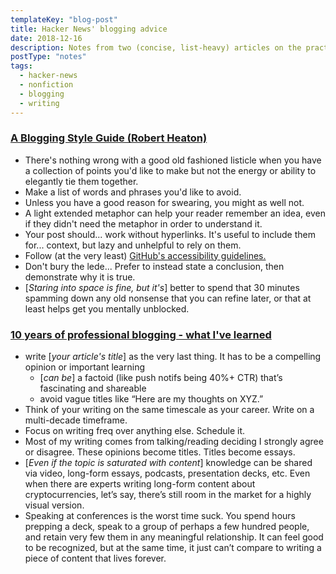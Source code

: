 ```yaml
---
templateKey: "blog-post"
title: Hacker News' blogging advice
date: 2018-12-16
description: Notes from two (concise, list-heavy) articles on the practice blogging, as served up by news.ycombinator.com.
postType: "notes"
tags:
  - hacker-news
  - nonfiction
  - blogging
  - writing
---
```


### [A Blogging Style Guide (Robert Heaton)](https://news.ycombinator.com/item?id=18626098)

- There's nothing wrong with a good old fashioned listicle when you have a collection of points you'd like to make but not the energy or ability to elegantly tie them together.
- Make a list of words and phrases you'd like to avoid.
- Unless you have a good reason for swearing, you might as well not.
- A light extended metaphor can help your reader remember an idea, even if they didn't need the metaphor in order to understand it.
- Your post should... work without hyperlinks. It's useful to include them for... context, but lazy and unhelpful to rely on them.
- Follow (at the very least) [GitHub's accessibility guidelines.](https://styleguide.github.com/primer/principles/accessibility/)
- Don't bury the lede... Prefer to instead state a conclusion, then demonstrate why it is true.
- [_Staring into space is fine, but it's_] better to spend that 30 minutes spamming down any old nonsense that you can refine later, or that at least helps get you mentally unblocked.


### [10 years of professional blogging - what I've learned](https://news.ycombinator.com/item?id=15954648)

- write [_your article's title_] as the very last thing. It has to be a compelling opinion or important learning
    - [_can be_] a factoid (like push notifs being 40%+ CTR) that’s fascinating and shareable
    - avoid vague titles like “Here are my thoughts on XYZ.”
- Think of your writing on the same timescale as your career. Write on a multi-decade timeframe.
- Focus on writing freq over anything else. Schedule it.
- Most of my writing comes from talking/reading deciding I strongly agree or disagree. These opinions become titles. Titles become essays.
- [_Even if the topic is saturated with content_] knowledge can be shared via video, long-form essays, podcasts, presentation decks, etc. Even when there are experts writing long-form content about cryptocurrencies, let’s say, there’s still room in the market for a highly visual version.
- Speaking at conferences is the worst time suck. You spend hours prepping a deck, speak to a group of perhaps a few hundred people, and retain very few them in any meaningful relationship. It can feel good to be recognized, but at the same time, it just can’t compare to writing a piece of content that lives forever.